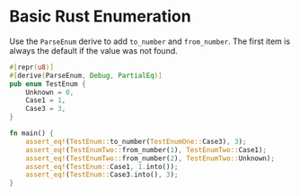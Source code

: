 # Basic Rust Enumeration
Use the `ParseEnum` derive to add `to_number` and `from_number`.
The first item is always the default if the value was not found.

```rust
#[repr(u8)]
#[derive(ParseEnum, Debug, PartialEq)]
pub enum TestEnum {
    Unknown = 0,
    Case1 = 1,
    Case3 = 3,
}

fn main() {
    assert_eq!(TestEnum::to_number(TestEnumOne::Case3), 3);
    assert_eq!(TestEnumTwo::from_number(1), TestEnumTwo::Case1);
    assert_eq!(TestEnumTwo::from_number(2), TestEnumTwo::Unknown);
    assert_eq!(TestEnum::Case1, 1.into());
    assert_eq!(TestEnum::Case3.into(), 3);
}
```
